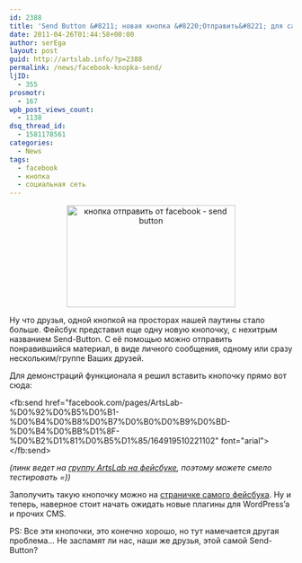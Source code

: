 ```yaml
---
id: 2388
title: 'Send Button &#8211; новая кнопка &#8220;Отправить&#8221; для сайтов от Facebook'
date: 2011-04-26T01:44:58+00:00
author: serEga
layout: post
guid: http://artslab.info/?p=2388
permalink: /news/facebook-knopka-send/
ljID:
  - 355
prosmotr:
  - 167
wpb_post_views_count:
  - 1138
dsq_thread_id:
  - 1581178561
categories:
  - News
tags:
  - facebook
  - кнопка
  - социальная сеть
---
```

<center>
  <a href="http://artslab.info/wp-content/uploads/facebook-send-button.png"><img src="http://artslab.info/wp-content/uploads/facebook-send-button-300x182.png" alt="кнопка отправить от facebook - send button" title="facebook-send-button" width="300" height="182" class="alignnone size-medium wp-image-2398" /></a>
</center>

Ну что друзья, одной кнопкой на просторах нашей паутины стало больше. Фейсбук представил еще одну новую кнопочку, с нехитрым названием Send-Button. С её помощью можно отправить понравившийся материал, в виде личного сообщения, одному или сразу нескольким/группе Ваших друзей. 

Для демонстраций функционала я решил вставить кнопочку прямо вот сюда: 

<div id="fb-root">
</div>

<fb:send href="facebook.com/pages/ArtsLab-%D0%92%D0%B5%D0%B1-%D0%B4%D0%B8%D0%B7%D0%B0%D0%B9%D0%BD-%D0%B4%D0%BB%D1%8F-%D0%B2%D1%81%D0%B5%D1%85/164919510221102" font="arial"></fb:send>
  
_(линк ведет на [группу ArtsLab на фейсбуке](http://facebook.com/pages/ArtsLab-%D0%92%D0%B5%D0%B1-%D0%B4%D0%B8%D0%B7%D0%B0%D0%B9%D0%BD-%D0%B4%D0%BB%D1%8F-%D0%B2%D1%81%D0%B5%D1%85/164919510221102), поэтому можете смело тестировать =))_

Заполучить такую кнопочку можно на [страничке самого фейсбука](http://developers.facebook.com/docs/reference/plugins/send/). Ну и теперь, наверное стоит начать ожидать новые плагины для WordPress&#8217;a и прочих CMS.

PS: Все эти кнопочки, это конечно хорошо, но тут намечается другая проблема&#8230; Не заспамят ли нас, наши же друзья, этой самой Send-Button?